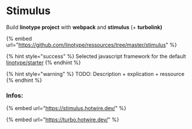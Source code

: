 # Stimulus

Build **linotype project** with **webpack** and **stimulus** \(+ **turbolink\)**

{% embed url="https://github.com/linotype/ressources/tree/master/stimulus" %}

{% hint style="success" %}
Selected javascript framework for the default [linotype/starter](../../../exemple/)
{% endhint %}

{% hint style="warning" %}
TODO: Description + explication + ressource
{% endhint %}

### Infos:

{% embed url="https://stimulus.hotwire.dev/" %}

{% embed url="https://turbo.hotwire.dev/" %}



